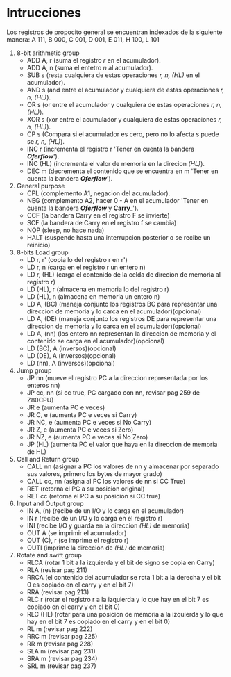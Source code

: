# Intrucciones
Los registros de propocito general se encuentran indexados de la siguiente manera:
    A 111, B 000, C 001, D 001, E 011, H 100, L 101

1. 8-bit arithmetic group
    - ADD A, r (suma el registro _r_ en el acumulador).
    - ADD A, n (suma el entetro _n_ al acumulador).
    - SUB s (resta cualquiera de estas operaciones _r, n, (HL)_ en el acumulador).
    - AND s (and entre el acumulador y cualquiera de estas operaciones _r, n, (HL)_).
    - OR s (or entre el acumulador y cualquiera de estas operaciones _r, n, (HL)_).
    - XOR s (xor entre el acumulador y cualquiera de estas operaciones _r, n, (HL)_).
    - CP s (Compara si el acumulador es cero, pero no lo afecta s puede se _r, n, (HL)_).
    - INC r (incrementa el registro r 'Tener en cuenta la bandera **_Oferflow_**').
    - INC (HL) (incrementa el valor de memoria en la direcion _(HL)_).
    - DEC m (decrementa el contenido que se encuentra en m 'Tener en cuenta la bandera **_Oferflow_**').
2. General purpose
    - CPL (complemento A1, negacion del acumulador).
    - NEG (complemento A2, hacer 0 - A en el acumulador 'Tener en cuenta la bandera **_Oferflow_** y **Carry_**'). 
    - CCF (la bandera Carry en el registro F se invierte)
    - SCF (la bandera de Carry en el registro f se cambia)
    - NOP (sleep, no hace nada)
    - HALT (suspende hasta una interrupcion posterior o se recibe un reinicio)
3. 8-bits Load group
    - LD r, r' (copia lo del registro r en r')
    - LD r, n (carga en el registro r un entero n)
    - LD r, (HL) (carga el contenido de la celda de direcion de memoria al registro r)
    - LD (HL), r (almacena en memoria lo del registro r)
    - LD (HL), n (almacena en memoria un entero n)
    - LD A, (BC) (maneja conjunto los registros BC para representar una direccion de memoria y lo carca en el acumulador)(opcional)
    - LD A, (DE) (maneja conjunto los registros DE para representar una direccion de memoria y lo carca en el acumulador)(opcional)
    - LD A, (nn) (los entero nn representan la direccion de memoria y el contenido se carga en el acumulador)(opcional)
    - LD (BC), A (inversos)(opcional)
    - LD (DE), A (inversos)(opcional)
    - LD (nn), A (inversos)(opcional)
4. Jump group
    - JP nn (mueve el registro PC a la direccion representada por los enteros nn)
    - JP cc, nn (si cc true, PC cargado con nn, revisar pag 259 de Z80CPU)
    - JR e (aumenta PC e veces)
    - JR C, e (aumenta PC e veces si Carry)
    - JR NC, e (aumenta PC e veces si No Carry)
    - JR Z, e (aumenta PC e veces si Zero)
    - JR NZ, e (aumenta PC e veces si No Zero)
    - JP (HL) (aumenta PC el valor que haya en la direccion de memoria de HL)
5. Call and Return group
    - CALL nn (asignar a PC los valores de nn y almacenar por separado sus valores, primero los bytes de mayor grado)
    - CALL cc, nn (asigna al PC los valores de nn si CC True)
    - RET (retorna el PC a su posicion original)
    - RET cc (retorna el PC a su posicion si CC true)
6. Input and Output group
    - IN A, (n) (recibe de un I/O y lo carga en el acumulador)
    - IN r (recibe de un I/O y lo carga en el registro r)
    - INI (recibe I/O y guarda en la direccion _(HL)_ de memoria)
    - OUT A (se imprimir el acumulador)
    - OUT (C), r (se imprime el registro r)
    - OUTI (imprime la direccion de _(HL)_ de memoria)
7. Rotate and swift group
    - RLCA (rotar 1 bit a la izquierda y el bit de signo se copia en Carry)
    - RLA (revisar pag 211)
    - RRCA (el contenido del acumulador se rota 1 bit a la derecha y el bit 0 es copiado en el carry y en el bit 7)
    - RRA (revisar pag 213)
    - RLC r (rotar el registro r a la izquierda y lo que hay en el bit 7 es copiado en el carry y en el bit 0)
    - RLC (HL) (rotar para una posicion de memoria a la izquierda y lo que hay en el bit 7 es copiado en el carry y en el bit 0)
    - RL m (revisar pag 222) 
    - RRC m (revisar pag 225)
    - RR m (revisar pag 228)
    - SLA m (revisar pag 231)
    - SRA m (revisar pag 234)
    - SRL m (revisar pag 237)
